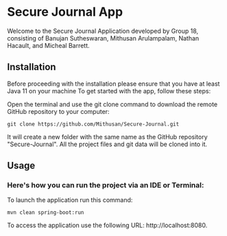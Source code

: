# Secure Journal App
Welcome to the Secure Journal Application developed by Group 18, consisting of Banujan Sutheswaran, Mithusan Arulampalam, Nathan Hacault, and Micheal Barrett.

## Installation
Before proceeding with the installation please ensure that you have at least Java 11 on your machine
To get started with the app, follow these steps:

Open the terminal and use the git clone command to download the remote GitHub repository to your computer:
```
git clone https://github.com/Mithusan/Secure-Journal.git
```
It will create a new folder with the same name as the GitHub repository "Secure-Journal". All the project files and git data will be cloned into it.

## Usage
### Here's how you can run the project via an IDE or Terminal:
To launch the application run this command:
```
mvn clean spring-boot:run
```  
To access the application use the following URL: http://localhost:8080.
